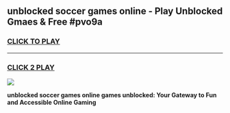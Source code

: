 
## unblocked soccer games online - Play Unblocked Gmaes & Free #pvo9a
<h3>
<a href="https://premium.freeplayer.one?title=unblocked_soccer_games_online&ref=01M">CLICK TO PLAY</a></h3>
<hr>

<h3>
<a href="https://premium.freeplayer.one?title=unblocked_soccer_games_online&ref=01M">CLICK 2 PLAY</a>
  
</h3>

<a href="https://premium.freeplayer.one?title=unblocked_soccer_games_online&ref=01M"><img src="https://clearcache.store/games.png"></a>


**unblocked soccer games online games unblocked: Your Gateway to Fun and Accessible Online Gaming**
